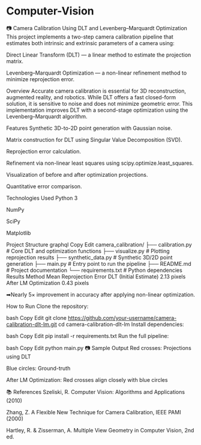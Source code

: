 # Computer-Vision
📷 Camera Calibration Using DLT and Levenberg–Marquardt Optimization
This project implements a two-step camera calibration pipeline that estimates both intrinsic and extrinsic parameters of a camera using:

Direct Linear Transform (DLT) — a linear method to estimate the projection matrix.

Levenberg–Marquardt Optimization — a non-linear refinement method to minimize reprojection error.

Overview
Accurate camera calibration is essential for 3D reconstruction, augmented reality, and robotics. While DLT offers a fast closed-form solution, it is sensitive to noise and does not minimize geometric error. This implementation improves DLT with a second-stage optimization using the Levenberg–Marquardt algorithm.

Features
Synthetic 3D-to-2D point generation with Gaussian noise.

Matrix construction for DLT using Singular Value Decomposition (SVD).

Reprojection error calculation.

Refinement via non-linear least squares using scipy.optimize.least_squares.

Visualization of before and after optimization projections.

Quantitative error comparison.

Technologies Used
Python 3

NumPy

SciPy

Matplotlib

Project Structure
graphql
Copy
Edit
camera_calibration/
├── calibration.py         # Core DLT and optimization functions
├── visualize.py           # Plotting reprojection results
├── synthetic_data.py      # Synthetic 3D/2D point generation
├── main.py                # Entry point to run the pipeline
├── README.md              # Project documentation
└── requirements.txt       # Python dependencies
 Results
Method	Mean Reprojection Error
DLT (Initial Estimate)	2.13 pixels
After LM Optimization	0.43 pixels

➡Nearly 5× improvement in accuracy after applying non-linear optimization.

 How to Run
Clone the repository:

bash
Copy
Edit
git clone https://github.com/your-username/camera-calibration-dlt-lm.git
cd camera-calibration-dlt-lm
Install dependencies:

bash
Copy
Edit
pip install -r requirements.txt
Run the full pipeline:

bash
Copy
Edit
python main.py
📷 Sample Output
Red crosses: Projections using DLT

Blue circles: Ground-truth

After LM Optimization: Red crosses align closely with blue circles

📚 References
Szeliski, R. Computer Vision: Algorithms and Applications (2010)

Zhang, Z. A Flexible New Technique for Camera Calibration, IEEE PAMI (2000)

Hartley, R. & Zisserman, A. Multiple View Geometry in Computer Vision, 2nd ed.

